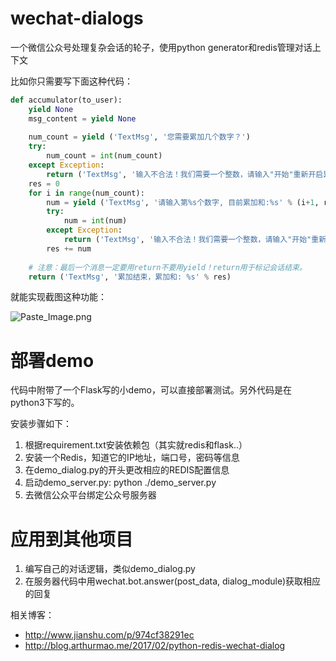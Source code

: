 # wechat-dialogs
一个微信公众号处理复杂会话的轮子，使用python generator和redis管理对话上下文

比如你只需要写下面这种代码：

```python
def accumulator(to_user):
    yield None
    msg_content = yield None
    
    num_count = yield ('TextMsg', '您需要累加几个数字？')
    try:
        num_count = int(num_count)
    except Exception:
        return ('TextMsg', '输入不合法！我们需要一个整数，请输入"开始"重新开启累加器')
    res = 0
    for i in range(num_count):
        num = yield ('TextMsg', '请输入第%s个数字, 目前累加和:%s' % (i+1, res))
        try:
            num = int(num)
        except Exception:
            return ('TextMsg', '输入不合法！我们需要一个整数，请输入"开始"重新开启累加器')
        res += num
        
    # 注意：最后一个消息一定要用return不要用yield！return用于标记会话结束。
    return ('TextMsg', '累加结束，累加和: %s' % res)
```

就能实现截图这种功能：

![Paste_Image.png](http://upload-images.jianshu.io/upload_images/4610828-e4d47cdc45d03c89.png?imageMogr2/auto-orient/strip%7CimageView2/2/w/1240)

# 部署demo

代码中附带了一个Flask写的小demo，可以直接部署测试。另外代码是在python3下写的。

安装步骤如下：
1.  根据requirement.txt安装依赖包（其实就redis和flask..）
2.  安装一个Redis，知道它的IP地址，端口号，密码等信息
3.  在demo_dialog.py的开头更改相应的REDIS配置信息
4.  启动demo_server.py: python ./demo_server.py
5.  去微信公众平台绑定公众号服务器

# 应用到其他项目

1. 编写自己的对话逻辑，类似demo_dialog.py
2. 在服务器代码中用wechat.bot.answer(post_data, dialog_module)获取相应的回复

相关博客：
*  http://www.jianshu.com/p/974cf38291ec
*  http://blog.arthurmao.me/2017/02/python-redis-wechat-dialog